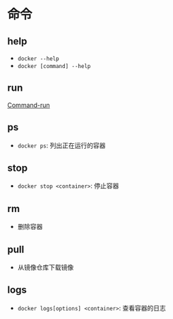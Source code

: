 # 命令

## help

- `docker --help`
- `docker [command] --help`

## run

[Command-run](Docker_Command_run.md)

## ps

- `docker ps`: 列出正在运行的容器

## stop

- `docker stop <container>`: 停止容器

## rm

- 删除容器

## pull

- 从镜像仓库下载镜像

## logs

- `docker logs[options] <container>`: 查看容器的日志

